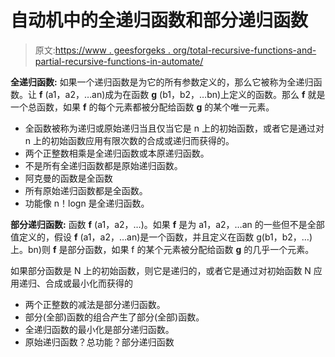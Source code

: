 # 自动机中的全递归函数和部分递归函数

> 原文:[https://www . geesforgeks . org/total-recursive-functions-and-partial-recursive-functions-in-automate/](https://www.geeksforgeeks.org/total-recursive-functions-and-partial-recursive-functions-in-automata/)

**全递归函数:**
如果一个递归函数是为它的所有参数定义的，那么它被称为全递归函数。让 **f** (a1，a2，…an)成为在函数 **g** (b1，b2，…bn)上定义的函数。那么 **f** 就是一个总函数，如果 **f** 的每个元素都被分配给函数 **g** 的某个唯一元素。

*   全函数被称为递归或原始递归当且仅当它是 n 上的初始函数，或者它是通过对 n 上的初始函数应用有限次数的合成或递归而获得的。
*   两个正整数相乘是全递归函数或本原递归函数。
*   不是所有全递归函数都是原始递归函数。
*   阿克曼的函数是全函数
*   所有原始递归函数都是全函数。
*   功能像 n！logn 是全递归函数。

**部分递归函数:**
函数 **f** (a1，a2，…)。如果 **f** 是为 a1，a2，…an 的一些但不是全部值定义的，假设 **f** (a1，a2，…an)是一个函数，并且定义在函数 g(b1，b2，…)上。bn)则 **f** 是部分函数，如果 f 的某个元素被分配给函数 **g** 的几乎一个元素。

如果部分函数是 N 上的初始函数，则它是递归的，或者它是通过对初始函数 N 应用递归、合成或最小化而获得的

*   两个正整数的减法是部分递归函数。
*   部分(全部)函数的组合产生了部分(全部)函数。
*   全递归函数的最小化是部分递归函数。
*   原始递归函数？总功能？部分递归函数